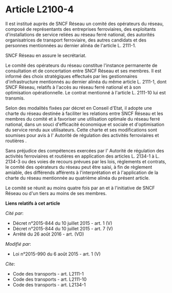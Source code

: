 # Article L2100-4

Il est institué auprès de SNCF Réseau un comité des opérateurs du réseau, composé de représentants des entreprises
ferroviaires, des exploitants d'installations de service reliées au réseau ferré national, des autorités organisatrices de
transport ferroviaire, des autres candidats et des personnes mentionnées au dernier alinéa de l'article L. 2111-1. 

SNCF Réseau en assure le secrétariat. 

Le comité des opérateurs du réseau constitue l'instance permanente de consultation et de concertation entre SNCF Réseau et
ses membres. Il est informé des choix stratégiques effectués par les gestionnaires d'infrastructure mentionnés au dernier
alinéa du même article L. 2111-1, dont SNCF Réseau, relatifs à l'accès au réseau ferré national et à son optimisation
opérationnelle. Le contrat mentionné à l'article L. 2111-10 lui est transmis. 

Selon des modalités fixées par décret en Conseil d'Etat, il adopte une charte du réseau destinée à faciliter les relations
entre SNCF Réseau et les membres du comité et à favoriser une utilisation optimale du réseau ferré national, dans un souci
d'efficacité économique et sociale et d'optimisation du service rendu aux utilisateurs. Cette charte et ses modifications
sont soumises pour avis à l'     Autorité de régulation des activités ferroviaires et routières . 

Sans préjudice des compétences exercées par l'     Autorité de régulation des activités ferroviaires et routières  en
application des articles L. 2134-1 à L. 2134-3 ou des voies de recours prévues par les lois, règlements et contrats, le
comité des opérateurs du réseau peut être saisi, à fin de règlement amiable, des différends afférents à l'interprétation et à
l'application de la charte du réseau mentionnée au quatrième alinéa du présent article. 

Le comité se réunit au moins quatre fois par an et à l'initiative de SNCF Réseau ou d'un tiers au moins de ses membres.

**Liens relatifs à cet article**

_Cité par_:

  - Décret n°2015-844 du 10 juillet 2015 - art. 1 (V)
  - Décret n°2015-844 du 10 juillet 2015 - art. 7 (V)
  - Arrêté du 26 août 2016 - art. (VD)

_Modifié par_:

  - Loi n°2015-990 du 6 août 2015 - art. 1 (V)

_Cite_:

  - Code des transports - art. L2111-1
  - Code des transports - art. L2111-10
  - Code des transports - art. L2134-1
